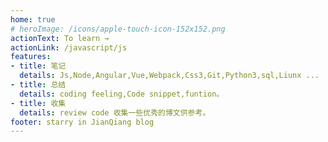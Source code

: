 ```yaml
---
home: true
# heroImage: /icons/apple-touch-icon-152x152.png
actionText: To learn →
actionLink: /javascript/js
features:
- title: 笔记
  details: Js,Node,Angular,Vue,Webpack,Css3,Git,Python3,sql,Liunx ...
- title: 总结
  details: coding feeling,Code snippet,funtion。
- title: 收集
  details: review code 收集一些优秀的博文供参考。
footer: starry in JianQiang blog
---
```



<!-- <center><img src="./.vuepress/public/imgs/logo.png"/></center> -->
<!-- <center>小花花送给你</center> -->
